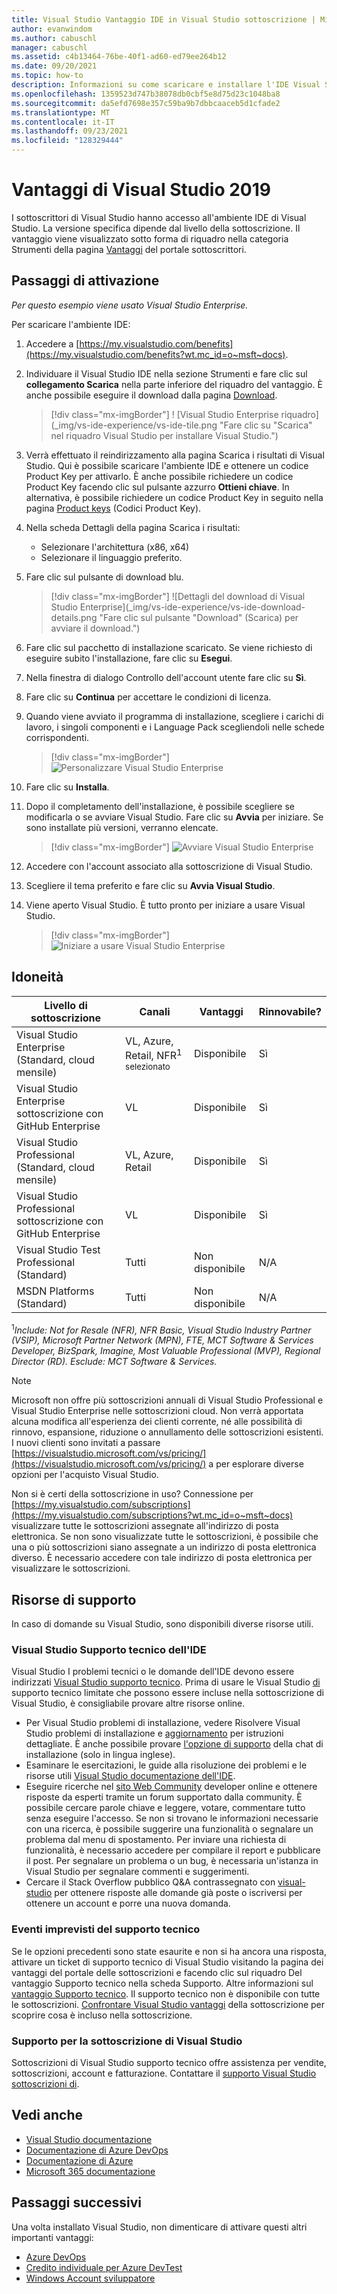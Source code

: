 ```yaml
---
title: Visual Studio Vantaggio IDE in Visual Studio sottoscrizione | Microsoft Docs
author: evanwindom
ms.author: cabuschl
manager: cabuschl
ms.assetid: c4b13464-76be-40f1-ad60-ed79ee264b12
ms.date: 09/20/2021
ms.topic: how-to
description: Informazioni su come scaricare e installare l'IDE Visual Studio incluso nella sottoscrizione Visual Studio
ms.openlocfilehash: 1359523d747b38078db0cbf5e8d75d23c1048ba8
ms.sourcegitcommit: da5efd7698e357c59ba9b7dbbcaaceb5d1cfade2
ms.translationtype: MT
ms.contentlocale: it-IT
ms.lasthandoff: 09/23/2021
ms.locfileid: "128329444"
---
```

# <a name="the-visual-studio-2019-benefit"></a>Vantaggi di Visual Studio 2019

I sottoscrittori di Visual Studio hanno accesso all'ambiente IDE di Visual Studio.  La versione specifica dipende dal livello della sottoscrizione.  Il vantaggio viene visualizzato sotto forma di riquadro nella categoria Strumenti della pagina [Vantaggi](https://my.visualstudio.com/benefits?wt.mc_id=o~msft~docs) del portale sottoscrittori.

## <a name="activation-steps"></a>Passaggi di attivazione

*Per questo esempio viene usato Visual Studio Enterprise.*

Per scaricare l'ambiente IDE:
1. Accedere a [https://my.visualstudio.com/benefits](https://my.visualstudio.com/benefits?wt.mc_id=o~msft~docs).
2. Individuare il Visual Studio IDE nella sezione Strumenti e fare clic sul **collegamento Scarica** nella parte inferiore del riquadro del vantaggio.  È anche possibile eseguire il download dalla pagina [Download](https://my.visualstudio.com/downloads?wt.mc_id=o~msft~docs).
   > [!div class="mx-imgBorder"]
   > ! [Visual Studio Enterprise riquadro] (_img/vs-ide-experience/vs-ide-tile.png "Fare clic su "Scarica" nel riquadro Visual Studio per installare Visual Studio.")

3. Verrà effettuato il reindirizzamento alla pagina Scarica i risultati di Visual Studio. Qui è possibile scaricare l'ambiente IDE e ottenere un codice Product Key per attivarlo. È anche possibile richiedere un codice Product Key facendo clic sul pulsante azzurro **Ottieni chiave**. In alternativa, è possibile richiedere un codice Product Key in seguito nella pagina [Product keys](https://my.visualstudio.com/productkeys) (Codici Product Key).
4. Nella scheda Dettagli della pagina Scarica i risultati:
   - Selezionare l'architettura (x86, x64)
   - Selezionare il linguaggio preferito.
5. Fare clic sul pulsante di download blu.
   > [!div class="mx-imgBorder"]
   > ![Dettagli del download di Visual Studio Enterprise](_img/vs-ide-experience/vs-ide-download-details.png "Fare clic sul pulsante "Download" (Scarica) per avviare il download.")
6. Fare clic sul pacchetto di installazione scaricato.  Se viene richiesto di eseguire subito l'installazione, fare clic su **Esegui**.
7. Nella finestra di dialogo Controllo dell'account utente fare clic su **Sì**.
8. Fare clic su **Continua** per accettare le condizioni di licenza.
9. Quando viene avviato il programma di installazione, scegliere i carichi di lavoro, i singoli componenti e i Language Pack scegliendoli nelle schede corrispondenti.
   > [!div class="mx-imgBorder"]
   > ![Personalizzare Visual Studio Enterprise](_img/vs-ide-experience/vs-ide-customize-install-cropped.png "Scegliere tra carichi di lavoro e altri componenti.")

10. Fare clic su **Installa**.

11. Dopo il completamento dell'installazione, è possibile scegliere se modificarla o se avviare Visual Studio.  Fare clic su **Avvia** per iniziare.  Se sono installate più versioni, verranno elencate.
    > [!div class="mx-imgBorder"]
    > ![Avviare Visual Studio Enterprise](_img/vs-ide-experience/vs-ide-versions.png "Fare clic su &quot;Avvia&quot; per avviare Visual Studio.")

12. Accedere con l'account associato alla sottoscrizione di Visual Studio.

13. Scegliere il tema preferito e fare clic su **Avvia Visual Studio**.

14. Viene aperto Visual Studio. È tutto pronto per iniziare a usare Visual Studio.

    > [!div class="mx-imgBorder"]
    > ![Iniziare a usare Visual Studio Enterprise](_img/vs-ide-experience/vs-ide-start-cropped.png "Visual Studio")


## <a name="eligibility"></a>Idoneità

| Livello di sottoscrizione                                                 |     Canali                                            | Vantaggi                                                          | Rinnovabile?    |
|--------------------------------------------------------------------|---------------------------------------------------------|------------------------------------------------------------------|---------------|
| Visual Studio Enterprise (Standard, cloud mensile)   | VL, Azure, Retail, NFR<sup>1 selezionato</sup> | Disponibile       |  Sì          |
| Visual Studio Enterprise sottoscrizione con GitHub Enterprise   | VL | Disponibile       |  Sì          |
| Visual Studio Professional (Standard, cloud mensile) | VL, Azure, Retail                                       | Disponibile                                                            |  Sì          |
| Visual Studio Professional sottoscrizione con GitHub Enterprise | VL   | Disponibile              |  Sì          |
| Visual Studio Test Professional (Standard)                         | Tutti                                            | Non disponibile                                             |  N/A         |
| MSDN Platforms (Standard)                                          | Tutti                                              | Non disponibile                                              |  N/A          |

<sup>1</sup>*Include: Not for Resale (NFR), NFR Basic, Visual Studio Industry Partner (VSIP), Microsoft Partner Network (MPN), FTE, MCT Software & Services Developer, BizSpark, Imagine, Most Valuable Professional (MVP), Regional Director (RD).  Esclude: MCT Software & Services.*  

> [!NOTE]
> Microsoft non offre più sottoscrizioni annuali di Visual Studio Professional e Visual Studio Enterprise nelle sottoscrizioni cloud. Non verrà apportata alcuna modifica all'esperienza dei clienti corrente, né alle possibilità di rinnovo, espansione, riduzione o annullamento delle sottoscrizioni esistenti. I nuovi clienti sono invitati a passare [https://visualstudio.microsoft.com/vs/pricing/](https://visualstudio.microsoft.com/vs/pricing/) a per esplorare diverse opzioni per l'acquisto Visual Studio.

Non si è certi della sottoscrizione in uso?  Connessione per [https://my.visualstudio.com/subscriptions](https://my.visualstudio.com/subscriptions?wt.mc_id=o~msft~docs) visualizzare tutte le sottoscrizioni assegnate all'indirizzo di posta elettronica. Se non sono visualizzate tutte le sottoscrizioni, è possibile che una o più sottoscrizioni siano assegnate a un indirizzo di posta elettronica diverso.  È necessario accedere con tale indirizzo di posta elettronica per visualizzare le sottoscrizioni.

## <a name="support-resources"></a>Risorse di supporto
In caso di domande su Visual Studio, sono disponibili diverse risorse utili.

### <a name="visual-studio-ide-technical-support"></a>Visual Studio Supporto tecnico dell'IDE
 Visual Studio I problemi tecnici o le domande dell'IDE devono essere indirizzati [Visual Studio supporto tecnico](https://visualstudio.microsoft.com/vs/support/). Prima di usare le Visual Studio [di](vs-tech-support.md) supporto tecnico limitate che possono essere incluse nella sottoscrizione di Visual Studio, è consigliabile provare altre risorse online.
- Per Visual Studio problemi di installazione, vedere Risolvere Visual Studio problemi di installazione e [aggiornamento](https://docs.microsoft.com/visualstudio/install/troubleshooting-installation-issues) per istruzioni dettagliate. È anche possibile provare [l'opzione di supporto](https://visualstudio.microsoft.com/vs/support/#talktous) della chat di installazione (solo in lingua inglese).
- Esaminare le esercitazioni, le guide alla risoluzione dei problemi e le risorse utili [Visual Studio documentazione dell'IDE](https://docs.microsoft.com/visualstudio/ide/).
- Eseguire ricerche nel [sito Web Community](https://developercommunity.visualstudio.com/) developer online e ottenere risposte da esperti tramite un forum supportato dalla community. È possibile cercare parole chiave e leggere, votare, commentare tutto senza eseguire l'accesso. Se non si trovano le informazioni necessarie con una ricerca, è possibile suggerire una funzionalità o segnalare un problema dal menu di spostamento. Per inviare una richiesta di funzionalità, è necessario accedere per compilare il report e pubblicare il post. Per segnalare un problema o un bug, è necessaria un'istanza in Visual Studio per segnalare commenti e suggerimenti.
- Cercare il Stack Overflow pubblico Q&A contrassegnato con [visual-studio](https://stackoverflow.com/questions/tagged/visual-studio?tab=Newest) per ottenere risposte alle domande già poste o iscriversi per ottenere un account e porre una nuova domanda.

### <a name="technical-support-incidents"></a>Eventi imprevisti del supporto tecnico
Se le opzioni precedenti sono state esaurite e non si ha ancora una risposta, [](https://my.visualstudio.com/Benefits) attivare un ticket di supporto tecnico di Visual Studio visitando la pagina dei vantaggi del portale delle sottoscrizioni e facendo clic sul riquadro Del vantaggio Supporto tecnico nella scheda Supporto. Altre informazioni sul [vantaggio Supporto tecnico](https://docs.microsoft.com/visualstudio/subscriptions/vs-tech-support). Il supporto tecnico non è disponibile con tutte le sottoscrizioni. [Confrontare Visual Studio vantaggi](https://visualstudio.microsoft.com/vs/benefits/#azure?cat=visual-studio-enterprise-subscription) della sottoscrizione per scoprire cosa è incluso nella sottoscrizione.

### <a name="visual-studio-subscription-support"></a>Supporto per la sottoscrizione di Visual Studio
Sottoscrizioni di Visual Studio supporto tecnico offre assistenza per vendite, sottoscrizioni, account e fatturazione. Contattare il [supporto Visual Studio sottoscrizioni di](https://my.visualstudio.com/gethelp).

## <a name="see-also"></a>Vedi anche
- [Visual Studio documentazione](/visualstudio/)
- [Documentazione di Azure DevOps](/azure/devops/)
- [Documentazione di Azure](/azure/)
- [Microsoft 365 documentazione](/microsoft-365/)

## <a name="next-steps"></a>Passaggi successivi
Una volta installato Visual Studio, non dimenticare di attivare questi altri importanti vantaggi:
- [Azure DevOps](vs-azure-devops.md)
- [Credito individuale per Azure DevTest](vs-azure.md)
- [Windows Account sviluppatore](vs-windows-dev.md)